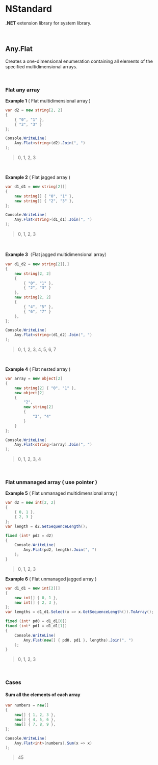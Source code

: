 # NStandard

**.NET** extension library for system library.

<br/>

## Any.Flat

Creates a one-dimensional enumeration containing all elements of the specified multidimensional arrays.

<br/>

### Flat any array

**Example 1** ( Flat multidimensional array )

```csharp
var d2 = new string[2, 2]
{
    { "0", "1" },
    { "2", "3" }
};

Console.WriteLine(
    Any.Flat<string>(d2).Join(", ")
);
```

> 0, 1, 2, 3

<br/>

**Example 2** ( Flat jagged array )

```csharp
var d1_d1 = new string[2][]
{
    new string[] { "0", "1" },
    new string[] { "2", "3" },
};

Console.WriteLine(
    Any.Flat<string>(d1_d1).Join(", ")
);
```

> 0, 1, 2, 3

<br/>

**Example 3**（Flat jagged multidimensional array）

```csharp
var d1_d2 = new string[2][,]
{
    new string[2, 2]
    {
        { "0", "1" },
        { "2", "3" }
    },
    new string[2, 2]
    {
        { "4", "5" },
        { "6", "7" }
    },
};

Console.WriteLine(
	Any.Flat<string>(d1_d2).Join(", ")
);
```

> 0, 1, 2, 3, 4, 5, 6, 7

<br/>

**Example 4** ( Flat nested array )

```csharp
var array = new object[2]
{
    new string[2] { "0", "1" },
    new object[2]
    {
        "2",
        new string[2]
        {
            "3", "4"
        }
    }
};

Console.WriteLine(
	Any.Flat<string>(array).Join(", ")
);
```

> 0, 1, 2, 3, 4

<br/>

### Flat unmanaged array ( use pointer )

**Example 5** ( Flat unmanaged multidimensional array )

```csharp
var d2 = new int[2, 2]
{
    { 0, 1 },
    { 2, 3 }
};
var length = d2.GetSequenceLength();

fixed (int* pd2 = d2)
{
    Console.WriteLine(
        Any.Flat(pd2, length).Join(", ")
    );
}
```

> 0, 1, 2, 3

**Example 6** ( Flat unmanaged jagged array )

```csharp
var d1_d1 = new int[2][]
{
    new int[] { 0, 1 },
    new int[] { 2, 3 },
};
var lengths = d1_d1.Select(x => x.GetSequenceLength()).ToArray();

fixed (int* pd0 = d1_d1[0])
fixed (int* pd1 = d1_d1[1])
{
    Console.WriteLine(
        Any.Flat(new[] { pd0, pd1 }, lengths).Join(", ")
    );
}
```

> 0, 1, 2, 3

<br/>

### Cases

#### Sum all the elements of each array

```csharp
var numbers = new[]
{
    new[] { 1, 2, 3 },
    new[] { 4, 5, 6 },
    new[] { 7, 8, 9 },
};

Console.WriteLine(
    Any.Flat<int>(numbers).Sum(x => x)
);
```

>45

<br/>

